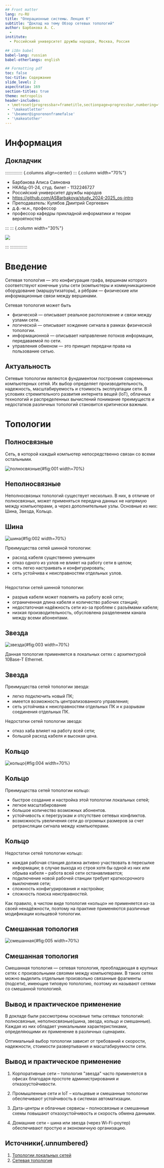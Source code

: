 ```yaml
---
## Front matter
lang: ru-RU
title: "Операционные системы. Лекция 6"
subtitle: "Доклад на тему Обзор сетевых топологий"
author: Барбакова А. С.
  - 
institute:
  - Российский университет дружбы народов, Москва, Россия
  
## i18n babel
babel-lang: russian
babel-otherlangs: english

## Formatting pdf
toc: false
toc-title: Содержание
slide_level: 2
aspectratio: 169
section-titles: true
theme: metropolis
header-includes:
 - \metroset{progressbar=frametitle,sectionpage=progressbar,numbering=fraction}
 - '\makeatletter'
 - '\beamer@ignorenonframefalse'
 - '\makeatother'
---
```


# Информация

## Докладчик

:::::::::::::: {.columns align=center}
::: {.column width="70%"}

  * Барбакова Алиса Саяновна
  * НКАбд-01-24, студ. билет - 1132246727
  * Российский университет дружбы народов
  * https://github.com/ASBarbakova/study_2024-2025_os-intro
  * Преподаватель: Кулябов Дмитрий Сергеевич
  * д.ф.-м.н., профессор
  * профессор кафедры прикладной информатики и теории вероятностей

:::
::: {.column width="30%"}

![](./image/me.jpg)

:::
::::::::::::::

# Введение

Сетевая тополо́гия — это конфигурация графа, вершинам которого соответствуют конечные узлы сети (компьютеры и коммуникационное оборудование (маршрутизаторы), а рёбрам — физические или информационные связи между вершинами.  

Сетевая топология может быть  

   - физической — описывает реальное расположение и связи между узлами сети.  
   - логической — описывает хождение сигнала в рамках физической топологии.  
   - информационной — описывает направление потоков информации, передаваемой по сети.  
   - управления обменом — это принцип передачи права на пользование сетью.  
   
## Актуальность

Сетевые топологии являются фундаментом построения современных компьютерных сетей. Их выбор определяет производительность, надежность, масштабируемость и стоимость эксплуатации сети. В условиях стремительного развития интернета вещей (IoT), облачных технологий и распределенных вычислений понимание преимуществ и недостатков различных топологий становится критически важным.

# Топологии

## Полносвязные

Сеть, в которой каждый компьютер непосредственно связан со всеми остальными.

![полносвязные](image/1.png){#fig:001 width=70%}

## Неполносвязные

Неполносвязных топологий существует несколько. В них, в отличие от полносвязных, может применяться передача данных не напрямую между компьютерами, а через дополнительные узлы. Основные из них: Шина, Звезда, Кольцо.

## Шина

![шина](image/2.png){#fig:002 width=70%}

Преимущества сетей шинной топологии:  

   - расход кабеля существенно уменьшен  
   - отказ одного из узлов не влияет на работу сети в целом;  
   - сеть легко настраивать и конфигурировать;  
   - сеть устойчива к неисправностям отдельных узлов.  
   
##

Недостатки сетей шинной топологии:  

   - разрыв кабеля может повлиять на работу всей сети;  
   - ограниченная длина кабеля и количество рабочих станций;  
   - недостаточная надёжность сети из-за проблем с разъёмами кабеля;  
   - низкая производительность, обусловлена разделением канала между всеми абонентами.  
   
## Звезда    
    
![звезда](image/3.png){#fig:003 width=70%}

Данная топология применяется в локальных сетях с архитектурой 10Base-T Ethernet.  

## Звезда

Преимущества сетей топологии звезда:  

   - легко подключить новый ПК;  
   - имеется возможность централизованного управления;  
   - сеть устойчива к неисправностям отдельных ПК и к разрывам соединения отдельных ПК.  

Недостатки сетей топологии звезда:  

   - отказ хаба влияет на работу всей сети;  
   - большой расход кабеля и высокая цена.  
 
## Кольцо

![кольцо](image/4.png){#fig:004 width=70%}

## Кольцо

Преимущества сетей топологии кольцо:  

   - быстрое создание и настройка этой топологии локальных сетей;  
   - легкое масштабирование  
   - большое количество возможных абонентов.  
   - устойчивость к перегрузкам и отсутствие сетевых конфликтов.  
   - возможность увеличения сети до огромных размеров за счет ретрансляции сигнала между компьютерами.  
   
## Кольцо
   
Недостатки сетей топологии кольцо:  

   - каждая рабочая станция должна активно участвовать в пересылке информации; в случае выхода из строя хотя бы одной из них или обрыва кабеля – работа всей сети останавливается;  
   - подключение новой рабочей станции требует краткосрочного выключения сети;  
   - сложность конфигурирования и настройки;  
   - сложность поиска неисправностей.  

Как правило, в чистом виде топология «кольцо» не применяется из-за своей ненадёжности, поэтому на практике применяются различные модификации кольцевой топологии.  


## Смешанная топология

![смешанная](image/5.png){#fig:005 width=70%}

## Смешанная топология

Смешанная топология — сетевая топология, преобладающая в крупных сетях с произвольными связями между компьютерами. В таких сетях можно выделить отдельные произвольно связанные фрагменты (подсети), имеющие типовую топологию, поэтому их называют сетями со смешанной топологией. 

## Вывод и практическое применение

В докладе были рассмотрены основные типы сетевых топологий: полносвязные, неполносвязные(шина, звезда, кольцо и смешанные). Каждая из них обладает уникальными характеристиками, определяющими их применение в различных сценариях.  

Оптимальный выбор топологии зависит от требований к скорости, надежности, стоимости развертывания и масштабируемости сети.  

## Вывод и практическое применение

1. Корпоративные сети – топология "звезда" часто применяется в офисах благодаря простоте администрирования и отказоустойчивости.  

2. Промышленные сети и IoT – кольцевые и смешанные топологии обеспечивают устойчивость в системах автоматизации.  

3. Дата-центры и облачные сервисы – полносвязные и смешанные схемы повышают отказоустойчивость и скорость обмена данными.  

4. Домашние сети – шина или звезда (через Wi-Fi-роутер) обеспечивают простую и экономичную организацию.  

## Источники{.unnumbered}

1. [Топологии локальных сетей](http://www.vadzhra.ru/topology_of_local_networks.html)
2. [Сетевая топология](https://ru.ruwiki.ru/wiki/%D0%A1%D0%B5%D1%82%D0%B5%D0%B2%D0%B0%D1%8F_%D1%82%D0%BE%D0%BF%D0%BE%D0%BB%D0%BE%D0%B3%D0%B8%D1%8F)

